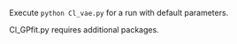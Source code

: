 Execute `python Cl_vae.py` for a run with default parameters. 

Cl_GPfit.py requires additional packages. 

